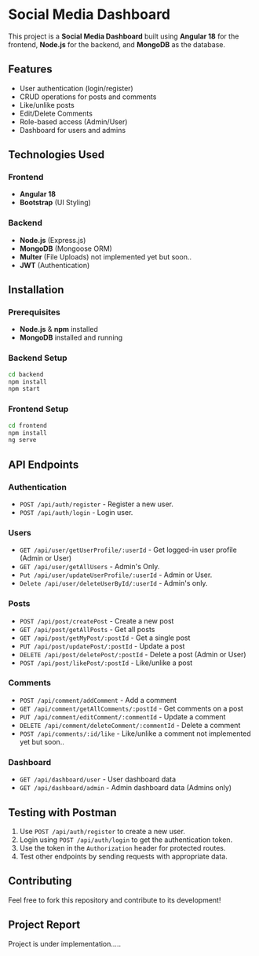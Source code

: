 # Social Media Dashboard

This project is a **Social Media Dashboard** built using **Angular 18** for the frontend, **Node.js** for the backend, and **MongoDB** as the database.

## Features
- User authentication (login/register)
- CRUD operations for posts and comments
- Like/unlike posts
- Edit/Delete Comments
- Role-based access (Admin/User)
- Dashboard for users and admins

## Technologies Used
### Frontend
- **Angular 18**
- **Bootstrap** (UI Styling)

### Backend
- **Node.js** (Express.js)
- **MongoDB** (Mongoose ORM)
- **Multer** (File Uploads) not implemented yet but soon..
- **JWT** (Authentication)

## Installation

### Prerequisites
- **Node.js** & **npm** installed
- **MongoDB** installed and running

### Backend Setup
```sh
cd backend
npm install
npm start
```

### Frontend Setup
```sh
cd frontend
npm install
ng serve
```

## API Endpoints

### Authentication
- `POST /api/auth/register` - Register a new user.
- `POST /api/auth/login` - Login user.

### Users
- `GET /api/user/getUserProfile/:userId` - Get logged-in user profile (Admin or User)
- `GET /api/user/getAllUsers` - Admin's Only.
- `Put /api/user/updateUserProfile/:userId` - Admin or User.
- `Delete /api/user/deleteUserById/:userId` - Admin's only.

### Posts
- `POST /api/post/createPost` - Create a new post
- `GET /api/post/getAllPosts` - Get all posts
- `GET /api/post/getMyPost/:postId` - Get a single post
- `PUT /api/post/updatePost/:postId` - Update a post
- `DELETE /api/post/deletePost/:postId` - Delete a post (Admin or User)
- `POST /api/post/likePost/:postId` - Like/unlike a post

### Comments
- `POST /api/comment/addComment` - Add a comment
- `GET /api/comment/getAllComments/:postId` - Get comments on a post
- `PUT /api/comment/editComment/:commentId` - Update a comment
- `DELETE /api/comment/deleteComment/:commentId` - Delete a comment
- `POST /api/comments/:id/like` - Like/unlike a comment not implemented yet but soon..

### Dashboard
- `GET /api/dashboard/user` - User dashboard data
- `GET /api/dashboard/admin` - Admin dashboard data (Admins only)

## Testing with Postman
1. Use `POST /api/auth/register` to create a new user.
2. Login using `POST /api/auth/login` to get the authentication token.
3. Use the token in the `Authorization` header for protected routes.
4. Test other endpoints by sending requests with appropriate data.

## Contributing
Feel free to fork this repository and contribute to its development!

## Project Report
Project is under implementation.....

